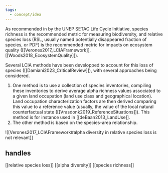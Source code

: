 ```yaml
---
tags:
  - concept/idea
---
```

As recommended in by the UNEP SETAC Life Cycle Initiative, species richness is the recommended metric for measuring biodiversity, and relative species loss (RSL, usually named potentially disappeared fraction of species, or PDF) is the recommended metric for impacts on ecosystem quality ([[Verones2017_LCIAFramework]], [[Woods2018_EcosystemQuality]]).

Several LCIA methods have been developped to account for this loss of species ([[Damiani2023_CriticalReview]]), with several approaches being considered.

1. One method is to use a collection of species inventories, compiling these inventories to derive average alpha richness values associated to a given land occupation (land use class and geographical location). Land occupation characterization factors are then derived comparing this value to a reference value (usually, the value of the local natural counterfactual state ([[Vrasdonk2019_ReferenceSituations]]). This method is for instance used in [[deBaan2013_LandUse]].
2. The other method is based on the species-area relationship.

![[Verones2017_LCIAFramework#alpha diversity in relative species loss is not relevant]]
## handles
[[relative species loss]]
[[alpha diversity]]
[[species richness]]